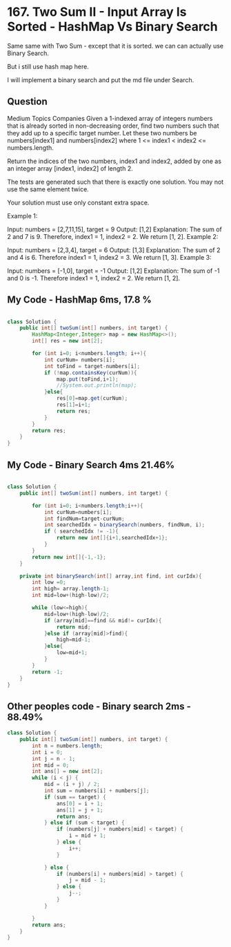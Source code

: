 # 167. Two Sum II - Input Array Is Sorted - HashMap Vs Binary Search

Same same with Two Sum - except that it is sorted. we can can actually use Binary Search.

But i still use hash map here.

I will implement a binary search and put the md file under Search.

## Question

Medium
Topics
Companies
Given a 1-indexed array of integers numbers that is already sorted in non-decreasing order, find two numbers such that they add up to a specific target number. Let these two numbers be numbers[index1] and numbers[index2] where 1 <= index1 < index2 <= numbers.length.

Return the indices of the two numbers, index1 and index2, added by one as an integer array [index1, index2] of length 2.

The tests are generated such that there is exactly one solution. You may not use the same element twice.

Your solution must use only constant extra space.

 

Example 1:

Input: numbers = [2,7,11,15], target = 9
Output: [1,2]
Explanation: The sum of 2 and 7 is 9. Therefore, index1 = 1, index2 = 2. We return [1, 2].
Example 2:

Input: numbers = [2,3,4], target = 6
Output: [1,3]
Explanation: The sum of 2 and 4 is 6. Therefore index1 = 1, index2 = 3. We return [1, 3].
Example 3:

Input: numbers = [-1,0], target = -1
Output: [1,2]
Explanation: The sum of -1 and 0 is -1. Therefore index1 = 1, index2 = 2. We return [1, 2].


## My Code - HashMap 6ms, 17.8 %

```java

class Solution {
    public int[] twoSum(int[] numbers, int target) {
        HashMap<Integer,Integer> map = new HashMap<>();
        int[] res = new int[2];

        for (int i=0; i<numbers.length; i++){
            int curNum= numbers[i];
            int toFind = target-numbers[i];
            if (!map.containsKey(curNum)){
                map.put(toFind,i+1);
                //System.out.println(map);
            }else{
                res[0]=map.get(curNum);
                res[1]=i+1;
                return res;
            }
        }
        return res;
    }
}
```


## My Code - Binary Search 4ms  21.46%

```java

class Solution {
    public int[] twoSum(int[] numbers, int target) {

        for (int i=0; i<numbers.length;i++){
            int curNum=numbers[i];
            int findNum=target-curNum;
            int searchedIdx = binarySearch(numbers, findNum, i);
            if ( searchedIdx != -1){
                return new int[]{i+1,searchedIdx+1};
            }
        }
        return new int[]{-1,-1};
    }

    private int binarySearch(int[] array,int find, int curIdx){
        int low =0;
        int high= array.length-1;
        int mid=low+(high-low)/2;

        while (low<=high){
            mid=low+(high-low)/2;
            if (array[mid]==find && mid!= curIdx){
                return mid;
            }else if (array[mid]>find){
                high=mid-1;
            }else{
                low=mid+1;
            }
        }
        return -1;
    }
}
```

## Other peoples code - Binary search 2ms - 88.49%



```java
class Solution {
    public int[] twoSum(int[] numbers, int target) {
        int n = numbers.length;
        int i = 0;
        int j = n - 1;
        int mid = 0;
        int ans[] = new int[2];
        while (i < j) {
            mid = (i + j) / 2;
            int sum = numbers[i] + numbers[j];
            if (sum == target) {
                ans[0] = i + 1;
                ans[1] = j + 1;
                return ans;
            } else if (sum < target) {
                if (numbers[j] + numbers[mid] < target) {
                    i = mid + 1;
                } else {
                    i++;
                }

            } else {
                if (numbers[i] + numbers[mid] > target) {
                    j = mid - 1;
                } else {
                    j--;
                }
            }

        }
        return ans;
    }
}

```
